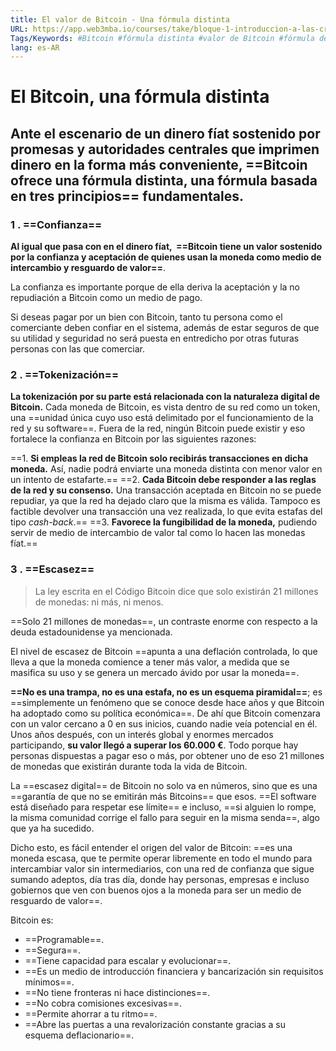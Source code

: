 ```yaml
---
title: El valor de Bitcoin - Una fórmula distinta
URL: https://app.web3mba.io/courses/take/bloque-1-introduccion-a-las-criptomonedas/texts/35458397-u1-3-5-el-valor-de-bitcoin-una-formula-distinta
Tags/Keywords: #Bitcoin #fórmula distinta #valor de Bitcoin #fórmula del bitcoin
lang: es-AR
---
```

# El Bitcoin, una fórmula distinta
## Ante el escenario de un dinero fíat sostenido por promesas y autoridades centrales que imprimen dinero en la forma más conveniente, ==Bitcoin ofrece una fórmula distinta, una fórmula basada en tres principios== fundamentales.

### 1 . ==Confianza==
**Al igual que pasa con en el dinero fíat,  ==Bitcoin tiene un valor sostenido por la confianza y aceptación de quienes usan la moneda como medio de intercambio y resguardo de valor==**.   
  
La confianza es importante porque de ella deriva la aceptación y la no repudiación a Bitcoin como un medio de pago.  
  
Si deseas pagar por un bien con Bitcoin, tanto tu persona como el comerciante deben confiar en el sistema, además de estar seguros de que su utilidad y seguridad no será puesta en entredicho por otras futuras personas con las que comerciar.

### 2 . ==Tokenización==
**La tokenización por su parte está relacionada con la naturaleza digital de Bitcoin.** Cada moneda de Bitcoin, es vista dentro de su red como un token, una ==unidad única cuyo uso está delimitado por el funcionamiento de la red y su software==. Fuera de la red, ningún Bitcoin puede existir y eso fortalece la confianza en Bitcoin por las siguientes razones:  

==1.  **Si empleas la red de Bitcoin solo recibirás transacciones en dicha moneda.** Así, nadie podrá enviarte una moneda distinta con menor valor en un intento de estafarte.==
==2.  **Cada Bitcoin debe responder a las reglas de la red y su consenso.** Una transacción aceptada en Bitcoin no se puede repudiar, ya que la red ha dejado claro que la misma es válida. Tampoco es factible devolver una transacción una vez realizada, lo que evita estafas del tipo _cash-back_.==
==3.  **Favorece la fungibilidad de la moneda,** pudiendo servir de medio de intercambio de valor tal como lo hacen las monedas fíat.==

### 3 . ==Escasez==
> La ley escrita en el Código Bitcoin dice que solo existirán 21 millones de monedas: ni más, ni menos.

==Solo 21 millones de monedas==, un contraste enorme con respecto a la deuda estadounidense ya mencionada. 

El nivel de escasez de Bitcoin ==apunta a una deflación controlada, lo que lleva a que la moneda comience a tener más valor, a medida que se masifica su uso y se genera un mercado ávido por usar la moneda==.

**==No es una trampa, no es una estafa, no es un esquema piramidal==**; es ==simplemente un fenómeno que se conoce desde hace años y que Bitcoin ha adoptado como su política económica==. De ahí que Bitcoin comenzara con un valor cercano a 0 en sus inicios, cuando nadie veía potencial en él. Unos años después, con un interés global y enormes mercados participando, **su valor llegó a superar los 60.000 €**. Todo porque hay personas dispuestas a pagar eso o más, por obtener uno de eso 21 millones de monedas que existirán durante toda la vida de Bitcoin. 

La ==escasez digital== de Bitcoin no solo va en números, sino que es una ==garantía de que no se emitirán más Bitcoins== que esos. ==El software está diseñado para respetar ese límite== e incluso, ==si alguien lo rompe, la misma comunidad corrige el fallo para seguir en la misma senda==, algo que ya ha sucedido. 

Dicho esto, es fácil entender el origen del valor de Bitcoin: ==es una moneda escasa, que te permite operar libremente en todo el mundo para intercambiar valor sin intermediarios, con una red de confianza que sigue sumando adeptos, día tras día, donde hay personas, empresas e incluso gobiernos que ven con buenos ojos a la moneda para ser un medio de resguardo de valor==.

Bitcoin es:
- ==Programable==.
- ==Segura==.
- ==Tiene capacidad para escalar y evolucionar==.
- ==Es un medio de introducción financiera y bancarización sin requisitos mínimos==.
- ==No tiene fronteras ni hace distinciones==.
- ==No cobra comisiones excesivas==.
- ==Permite ahorrar a tu ritmo==.
- ==Abre las puertas a una revalorización constante gracias a su esquema deflacionario==.